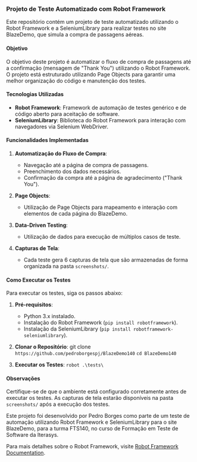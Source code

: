 ### Projeto de Teste Automatizado com Robot Framework

Este repositório contém um projeto de teste automatizado utilizando o Robot Framework e a SeleniumLibrary para realizar testes no site BlazeDemo, que simula a compra de passagens aéreas.

#### Objetivo
O objetivo deste projeto é automatizar o fluxo de compra de passagens até a confirmação (mensagem de "Thank You") utilizando o Robot Framework. O projeto está estruturado utilizando Page Objects para garantir uma melhor organização do código e manutenção dos testes.

#### Tecnologias Utilizadas
- **Robot Framework**: Framework de automação de testes genérico e de código aberto para aceitação de software.
- **SeleniumLibrary**: Biblioteca do Robot Framework para interação com navegadores via Selenium WebDriver.

#### Funcionalidades Implementadas
1. **Automatização do Fluxo de Compra**:
   - Navegação até a página de compra de passagens.
   - Preenchimento dos dados necessários.
   - Confirmação da compra até a página de agradecimento ("Thank You").

2. **Page Objects**:
   - Utilização de Page Objects para mapeamento e interação com elementos de cada página do BlazeDemo.

3. **Data-Driven Testing**:
   - Utilização de dados para execução de múltiplos casos de teste.

4. **Capturas de Tela**:
   - Cada teste gera 6 capturas de tela que são armazenadas de forma organizada na pasta `screenshots/`.

#### Como Executar os Testes
Para executar os testes, siga os passos abaixo:

1. **Pré-requisitos**:
   - Python 3.x instalado.
   - Instalação do Robot Framework (`pip install robotframework`).
   - Instalação da SeleniumLibrary (`pip install robotframework-seleniumlibrary`).

2. **Clonar o Repositório**:
git clone `https://github.com/pedroborgespj/BlazeDemo140`
`cd BlazeDemo140`

3. **Executar os Testes**:
`robot .\tests\`

#### Observações
Certifique-se de que o ambiente está configurado corretamente antes de executar os testes. As capturas de tela estarão disponíveis na pasta `screenshots/` após a execução dos testes.

Este projeto foi desenvolvido por Pedro Borges como parte de um teste de automação utilizando Robot Framework e SeleniumLibrary para o site BlazeDemo, para a turma FTS140, no curso de Formação em Teste de Software da Iterasys.

Para mais detalhes sobre o Robot Framework, visite [Robot Framework Documentation](https://robotframework.org/).
